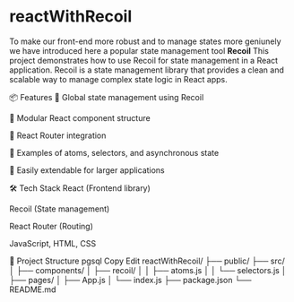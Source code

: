 # reactWithRecoil

To make our front-end more robust and to manage states more geniunely we have introduced here a popular state management tool 
<b> Recoil</b>
This project demonstrates how to use Recoil for state management in a React application. Recoil is a state management library that provides a clean and scalable way to manage complex state logic in React apps.

📦 Features
🔄 Global state management using Recoil

🧩 Modular React component structure

🔗 React Router integration

🚀 Examples of atoms, selectors, and asynchronous state

🧪 Easily extendable for larger applications

🛠️ Tech Stack
React (Frontend library)

Recoil (State management)

React Router (Routing)

JavaScript, HTML, CSS

📁 Project Structure
pgsql
Copy
Edit
reactWithRecoil/
├── public/
├── src/
│   ├── components/
│   ├── recoil/
│   │   ├── atoms.js
│   │   └── selectors.js
│   ├── pages/
│   ├── App.js
│   └── index.js
├── package.json
└── README.md
